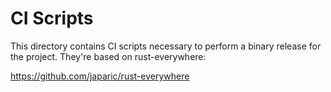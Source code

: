 # CI Scripts

This directory contains CI scripts necessary to perform a binary release for
the project. They're based on rust-everywhere:

https://github.com/japaric/rust-everywhere
